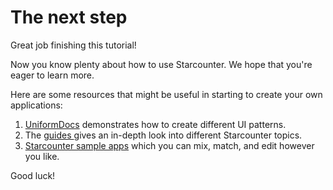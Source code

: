 # The next step

Great job finishing this tutorial!

Now you know plenty about how to use Starcounter. We hope that you're eager to learn more.

Here are some resources that might be useful in starting to create your own applications:

1. [UniformDocs](https://github.com/StarcounterSamples/UniformDocs) demonstrates how to create different UI patterns.
2. The [guides ](../../topic-guides/) gives an in-depth look into different Starcounter topics. 
3. [Starcounter sample apps](http://starcounter.io/sample-apps/) which you can mix, match, and edit however you like.

Good luck!

